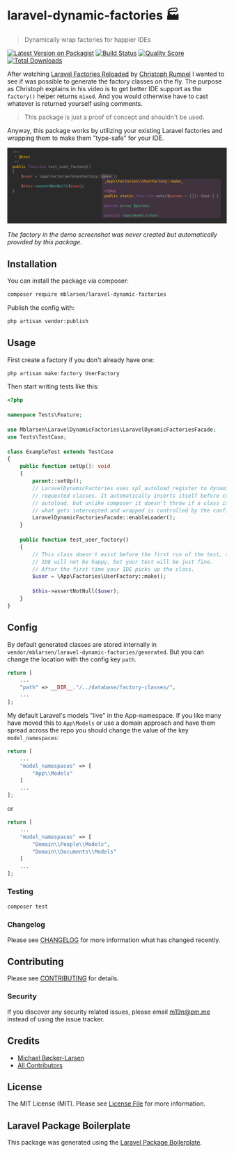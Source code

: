 # laravel-dynamic-factories :factory:

> Dynamically wrap factories for happier IDEs

[![Latest Version on Packagist](https://img.shields.io/packagist/v/mblarsen/laravel-dynamic-factories.svg?style=flat-square)](https://packagist.org/packages/mblarsen/laravel-dynamic-factories)
[![Build Status](https://img.shields.io/travis/mblarsen/laravel-dynamic-factories/master.svg?style=flat-square)](https://travis-ci.org/mblarsen/laravel-dynamic-factories)
[![Quality Score](https://img.shields.io/scrutinizer/g/mblarsen/laravel-dynamic-factories.svg?style=flat-square)](https://scrutinizer-ci.com/g/mblarsen/laravel-dynamic-factories)
[![Total Downloads](https://img.shields.io/packagist/dt/mblarsen/laravel-dynamic-factories.svg?style=flat-square)](https://packagist.org/packages/mblarsen/laravel-dynamic-factories)

After watching [Laravel Factories Reloaded](https://vimeo.com/394206923) by
[Christoph Rumpel](https://github.com/christophrumpel) I wanted to see if was
possible to generate the factory classes on the fly. The purpose as Christoph
explains in his video is to get better IDE support as the `factory()` helper
returns `mixed`. And you would otherwise have to cast whatever is returned
yourself using comments.

> This package is just a proof of concept and shouldn't be used.

Anyway, this package works by utilizing your existing Laravel factories and
wrapping them to make them "type-safe" for your IDE.

![demo](demo.png)

_The factory in the demo screenshot was never created but automatically provided by this package._

## Installation

You can install the package via composer:

```bash
composer require mblarsen/laravel-dynamic-factories
```

Publish the config with:

```bash
php artisan vendor:publish
```

## Usage

First create a factory if you don't already have one:

```bash
php artisan make:factory UserFactory
```

Then start writing tests like this:

```php
<?php

namespace Tests\Feature;

use Mblarsen\LaravelDynamicFactories\LaravelDynamicFactoriesFacade;
use Tests\TestCase;

class ExampleTest extends TestCase
{
    public function setUp(): void
    {
        parent::setUp();
        // LaravelDynamicFactories uses spl_autoload_register to dynamicly create
        // requested classes. It automatically inserts itself before composers
        // autoload, but unlike composer it doesn't throw if a class is not found.
        // what gets intercepted and wrapped is controlled by the config.
        LaravelDynamicFactoriesFacade::enableLoader();
    }

    public function test_user_factory()
    {
        // This class doesn't exist before the first run of the test, so your
        // IDE will not be happy, but your test will be just fine.
        // After the first time your IDE picks up the class.
        $user = \App\Factories\UserFactory::make();

        $this->assertNotNull($user);
    }
}
```

## Config

By default generated classes are stored internally in
`vendor/mblarsen/laravel-dynamic-factories/generated`. But you can change the
location with the config key `path`.

```php
return [
    ...
    "path" => __DIR__."/../database/factory-classes/",
    ...
];
```

My default Laravel's models "live" in the App-namespace. If you like many have
moved this to `App\Models` or use a domain approach and have them spread across
the repo you should change the value of the key `model_namespaces`:

```php
return [
    ...
    "model_namespaces" => [
        "App\\Models"
    ]
    ...
];
```

or

```php
return [
    ...
    "model_namespaces" => [
        "Domain\\People\\Models",
        "Domain\\Documents\\Models"
    ]
    ...
];
```

### Testing

```bash
composer test
```

### Changelog

Please see [CHANGELOG](CHANGELOG.md) for more information what has changed recently.

## Contributing

Please see [CONTRIBUTING](CONTRIBUTING.md) for details.

### Security

If you discover any security related issues, please email m19n@pm.me instead of using the issue tracker.

## Credits

-   [Michael Bøcker-Larsen](https://github.com/mblarsen)
-   [All Contributors](../../contributors)

## License

The MIT License (MIT). Please see [License File](LICENSE.md) for more information.

## Laravel Package Boilerplate

This package was generated using the [Laravel Package Boilerplate](https://laravelpackageboilerplate.com).

